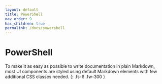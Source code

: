 ```yaml
---
layout: default
title: PowerShell
nav_order: 9
has_children: true
permalink: /docs/powershell
---
```


# PowerShell

To make it as easy as possible to write documentation in plain Markdown, most UI components are styled using default Markdown elements with few additional CSS classes needed.
{: .fs-6 .fw-300 }
